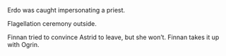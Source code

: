 Erdo was caught impersonating a priest.

Flagellation ceremony outside.

Finnan tried to convince Astrid to leave, but she won’t. Finnan takes it up with Ogrin.